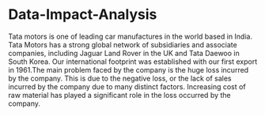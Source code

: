 # Data-Impact-Analysis
Tata motors is one of leading car manufactures in the world based in India. Tata Motors has a strong global network of subsidiaries and associate companies, including Jaguar Land Rover in the UK and Tata Daewoo in South Korea. Our international footprint was established with our first export in 1961.The main problem faced by the company is the huge loss incurred by the company. This is due to the negative loss, or the lack of sales incurred by the company due to many distinct factors. Increasing cost of raw material has played a significant role in the loss occurred by the company.
